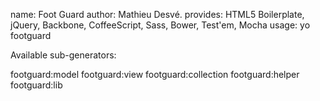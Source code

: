 name:     Foot Guard
author:   Mathieu Desvé.
provides: HTML5 Boilerplate, jQuery, Backbone, CoffeeScript, Sass, Bower, Test'em, Mocha
usage:    yo footguard

Available sub-generators:

footguard:model
footguard:view
footguard:collection
footguard:helper
footguard:lib
